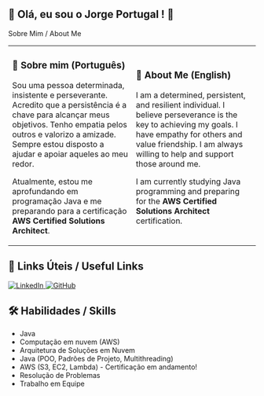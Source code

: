 

## 🚀 Olá, eu sou o Jorge Portugal ! 👋
Sobre Mim / About Me
<table>
<tr>
<td width="50%">
<h3>🚀 Sobre mim (Português)</h3>
<p>Sou uma pessoa determinada, insistente e perseverante. Acredito que a persistência é a chave para alcançar meus objetivos. Tenho empatia pelos outros e valorizo a amizade. Sempre estou disposto a ajudar e apoiar aqueles ao meu redor.</p>
<p>Atualmente, estou me aprofundando em programação Java e me preparando para a certificação <strong>AWS Certified Solutions Architect</strong>.</p>
</td>
<td width="50%">
<h3>🚀 About Me (English)</h3>
<p>I am a determined, persistent, and resilient individual. I believe perseverance is the key to achieving my goals. I have empathy for others and value friendship. I am always willing to help and support those around me.</p>
<p>I am currently studying Java programming and preparing for the <strong>AWS Certified Solutions Architect</strong> certification.</p>
</td>
</tr>
</table>




## 🔗 Links Úteis / Useful Links
<Tabela>
<tr>
<td width="50%">
<a href="https://www.linkedin.com/in/jorge-victor-portugal/" target="_blank">
<img src="https://img.shields.io/badge/LinkedIn-0077B5?style=for-the-badge&logo=linkedin&logoColor=white" alt="LinkedIn">
</a>
</td>
<td width="50%">
<a href="https://github.com/JorgeVicPortugal" target="_blank">
<img src="https://img.shields.io/badge/GitHub-100000?style=for-the-badge&logo=github&logoColor=white" alt="GitHub">
</a>
</td>
</tr>
</tabela>

 
## 🛠️ Habilidades / Skills
<Tabela>
<tr>
<td width="50%">
<ul>
<li>Java</li>
<li>Computação em nuvem (AWS)</li>
<li>Arquitetura de Soluções em Nuvem</li>
<li>Java (POO, Padrões de Projeto, Multithreading)</li>
<li>AWS (S3, EC2, Lambda) - Certificação em andamento!</li>
<li>Resolução de Problemas</li>
<li>Trabalho em Equipe</li>
</ul>
</td>
</tabela>






<!--
**JorgeVicPortugal/JorgeVicPortugal** is a ✨ _special_ ✨ repository because its `README.md` (this file) appears on your GitHub profile.

Here are some ideas to get you started:

- 🔭 I’m currently working on ...
- 🌱 I’m currently learning ...
- 👯 I’m looking to collaborate on ...
- 🤔 I’m looking for help with ...
- 💬 Ask me about ...
- 📫 How to reach me: ...
- 😄 Pronouns: ...
- ⚡ Fun fact: ...
-->
